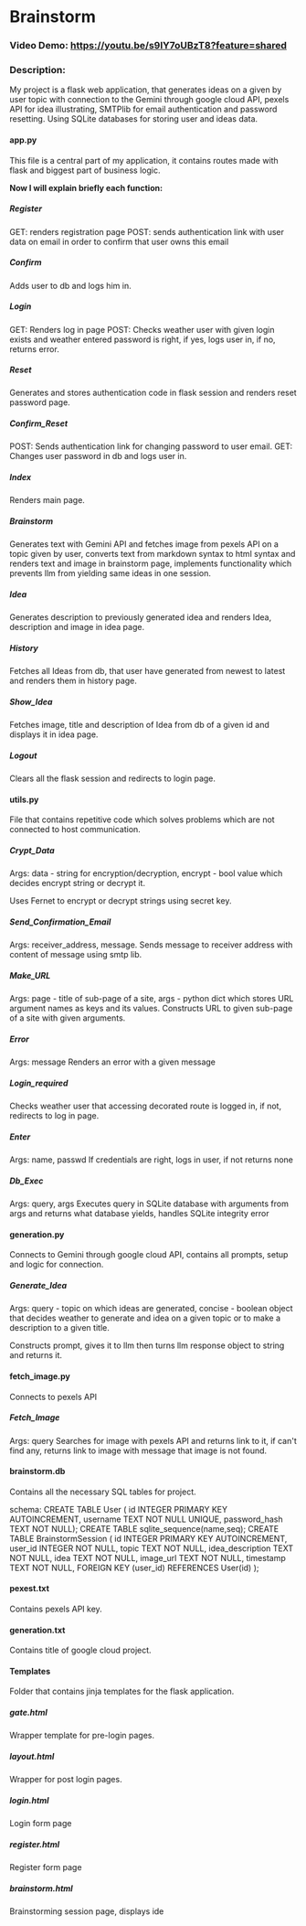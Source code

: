 
# Brainstorm
### Video Demo:  https://youtu.be/s9IY7oUBzT8?feature=shared
### Description:
My project is a flask web application, that generates ideas on a given by user topic with connection to the Gemini through google cloud API, pexels API for idea illustrating, SMTPlib for email authentication and password resetting.  Using SQLite databases for storing user and ideas data.

#### app.py

This file is a central part of my application, it contains routes made with flask and biggest part of business logic. 

**Now I will explain briefly each function:**

##### Register
GET: renders registration page
POST: sends authentication link with user data on email in order to confirm that user owns this email
#####  Confirm 
Adds user to db and logs him in.
##### Login
GET: Renders log in page
POST: Checks weather user with given login exists and weather entered password is right, if yes, logs user in, if no, returns error.
##### Reset
Generates and stores authentication code in flask session and renders reset password page.
##### Confirm_Reset
POST: Sends authentication link for changing password to user email.
GET: Changes user password in db and logs user in.
##### Index
Renders main page.
##### Brainstorm 
Generates text with Gemini API and fetches image from pexels API on a topic given by user, converts text from markdown syntax to html syntax and renders text and image in brainstorm page, implements functionality which prevents llm from yielding same ideas in one session.
##### Idea
Generates description to previously generated idea and renders Idea, description and image in idea page.
##### History
Fetches all Ideas from db, that user have generated from newest to latest and renders them in history page.
##### Show_Idea 
Fetches image, title and description of Idea from db of a given id and displays it in idea page.
##### Logout
Clears all the flask session and redirects to login page.

#### utils.py

File that contains repetitive code which solves problems which are not connected to host communication. 

##### Crypt_Data
Args: data - string for encryption/decryption, encrypt - bool value which decides encrypt string or decrypt it.

Uses Fernet to encrypt or decrypt strings using secret key.
##### Send_Confirmation_Email
Args: receiver_address, message.
Sends message to receiver address with content of message using smtp lib.
##### Make_URL
Args: page - title of sub-page of a site, args - python dict which stores URL argument names as keys and its values.
Constructs URL to given sub-page of a site with given arguments.
##### Error
Args: message
Renders an error with a given message
##### Login_required
Checks weather user that accessing decorated route is logged in, if not, redirects to log in page.
##### Enter
Args: name, passwd
If credentials are right, logs in user, if not returns none
##### Db_Exec
Args: query, args
Executes query in SQLite database with arguments from args and returns what database yields, handles SQLite integrity error


#### generation.py


Connects to Gemini through google cloud API, contains all prompts, setup and logic for connection. 

##### Generate_Idea
Args: query - topic on which ideas are generated, concise - boolean object that decides weather to generate and idea on a given topic or to make a description to a given title.

Constructs prompt, gives it to llm then turns llm response object to string and returns it.

#### fetch_image.py
Connects to pexels API 
##### Fetch_Image
Args: query
Searches for image with pexels API and returns link to it, if can't find any, returns link to image with message that image is not found.

#### brainstorm.db 
Contains all the necessary SQL tables for project.

schema:
CREATE TABLE User (
            id INTEGER PRIMARY KEY AUTOINCREMENT,
            username TEXT NOT NULL UNIQUE,
            password_hash TEXT NOT NULL);
CREATE TABLE sqlite_sequence(name,seq);
CREATE TABLE BrainstormSession (
            id INTEGER PRIMARY KEY AUTOINCREMENT,
            user_id INTEGER NOT NULL,
            topic TEXT NOT NULL,
            idea_description TEXT NOT NULL,
            idea TEXT NOT NULL,
            image_url TEXT NOT NULL,
            timestamp TEXT NOT NULL,
            FOREIGN KEY (user_id) REFERENCES User(id)
        );
#### pexest.txt
Contains pexels API key.

#### generation.txt
Contains title of google cloud project.

#### Templates

Folder that contains jinja templates for the flask application.

##### gate.html
Wrapper template for pre-login pages.
##### layout.html 
Wrapper for post login pages.
##### login.html
Login form page
##### register.html
Register form page
##### brainstorm.html
Brainstorming session page, displays ide